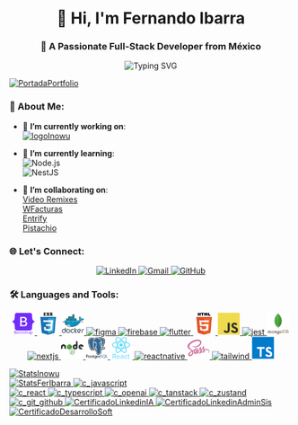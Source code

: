 <h1 align="center">👋 Hi, I'm Fernando Ibarra</h1>
<h3 align="center">🚀 A Passionate Full-Stack Developer from México</h3>

<p align="center">
  <img src="https://readme-typing-svg.herokuapp.com?font=Fira+Code&weight=600&size=24&pause=1000&color=F75C7E&center=true&vCenter=true&width=500&lines=Full-Stack+Developer;Open-Source+Enthusiast;Passionate+About+Tech+%26+Innovation" alt="Typing SVG" />
</p>

<a href="https://www.linkedin.com/in/feribarra1" target="_blank" rel="noreferrer"> <img src="https://i.imgur.com/qBeHqYl.png" alt="PortadaPortfolio" /> </a> <br/>

### 🌟 About Me:
- 🔭 **I’m currently working on**:  
  <a href="https://inowu.dev/" target="_blank" rel="noreferrer"> <img src="https://i.imgur.com/GI6sAoD.png" alt="logoInowu" /> </a>

- 🌱 **I’m currently learning**:  
  ![Node.js](https://img.shields.io/badge/-Node.js-339933?logo=node.js&logoColor=white&style=flat)  
  ![NestJS](https://img.shields.io/badge/-NestJS-E0234E?logo=nestjs&logoColor=white&style=flat)

- 👯 **I’m collaborating on**:  
  [Video Remixes](https://videoremixes.netlify.app/trends)  
  [WFacturas](https://wfacturas.com/folios)  
  [Entrify](https://www.entrify.mx/)  
  [Pistachio](https://www.pistachio.fi/)
  
### 🌐 Let's Connect:
<p align="center">
  <a href="https://www.linkedin.com/in/feribarra1/" target="_blank">
    <img src="https://img.shields.io/badge/LinkedIn-0077B5?logo=linkedin&logoColor=white&style=for-the-badge" alt="LinkedIn" />
  </a>
  <a href="mailto:Fernandooibarra@gmail.com" target="_blank">
    <img src="https://img.shields.io/badge/Gmail-D14836?logo=gmail&logoColor=white&style=for-the-badge" alt="Gmail" />
  </a>
  <a href="https://github.com/FeribarraInowu" target="_blank">
    <img src="https://img.shields.io/badge/GitHub-181717?logo=github&logoColor=white&style=for-the-badge" alt="GitHub" />
  </a>
</p>

### 🛠️ Languages and Tools:
<p align="center"> <a href="https://getbootstrap.com" target="_blank" rel="noreferrer"> <img src="https://raw.githubusercontent.com/devicons/devicon/master/icons/bootstrap/bootstrap-plain-wordmark.svg" alt="bootstrap" width="40" height="40"/> </a> <a href="https://www.w3schools.com/css/" target="_blank" rel="noreferrer"> <img src="https://raw.githubusercontent.com/devicons/devicon/master/icons/css3/css3-original-wordmark.svg" alt="css3" width="40" height="40"/> </a> <a href="https://www.docker.com/" target="_blank" rel="noreferrer"> <img src="https://raw.githubusercontent.com/devicons/devicon/master/icons/docker/docker-original-wordmark.svg" alt="docker" width="40" height="40"/> </a> <a href="https://www.figma.com/" target="_blank" rel="noreferrer"> <img src="https://www.vectorlogo.zone/logos/figma/figma-icon.svg" alt="figma" width="40" height="40"/> </a> <a href="https://firebase.google.com/" target="_blank" rel="noreferrer"> <img src="https://www.vectorlogo.zone/logos/firebase/firebase-icon.svg" alt="firebase" width="40" height="40"/> </a> <a href="https://flutter.dev" target="_blank" rel="noreferrer"> <img src="https://www.vectorlogo.zone/logos/flutterio/flutterio-icon.svg" alt="flutter" width="40" height="40"/> </a> <a href="https://www.w3.org/html/" target="_blank" rel="noreferrer"> <img src="https://raw.githubusercontent.com/devicons/devicon/master/icons/html5/html5-original-wordmark.svg" alt="html5" width="40" height="40"/> </a> <a href="https://developer.mozilla.org/en-US/docs/Web/JavaScript" target="_blank" rel="noreferrer"> <img src="https://raw.githubusercontent.com/devicons/devicon/master/icons/javascript/javascript-original.svg" alt="javascript" width="40" height="40"/> </a> <a href="https://jestjs.io" target="_blank" rel="noreferrer"> <img src="https://www.vectorlogo.zone/logos/jestjsio/jestjsio-icon.svg" alt="jest" width="40" height="40"/> </a> <a href="https://www.mongodb.com/" target="_blank" rel="noreferrer"> <img src="https://raw.githubusercontent.com/devicons/devicon/master/icons/mongodb/mongodb-original-wordmark.svg" alt="mongodb" width="40" height="40"/> </a> <a href="https://nextjs.org/" target="_blank" rel="noreferrer"> <img src="https://cdn.worldvectorlogo.com/logos/nextjs-2.svg" alt="nextjs" width="40" height="40"/> </a> <a href="https://nodejs.org" target="_blank" rel="noreferrer"> <img src="https://raw.githubusercontent.com/devicons/devicon/master/icons/nodejs/nodejs-original-wordmark.svg" alt="nodejs" width="40" height="40"/> </a> <a href="https://www.postgresql.org" target="_blank" rel="noreferrer"> <img src="https://raw.githubusercontent.com/devicons/devicon/master/icons/postgresql/postgresql-original-wordmark.svg" alt="postgresql" width="40" height="40"/> </a> <a href="https://reactjs.org/" target="_blank" rel="noreferrer"> <img src="https://raw.githubusercontent.com/devicons/devicon/master/icons/react/react-original-wordmark.svg" alt="react" width="40" height="40"/> </a> <a href="https://reactnative.dev/" target="_blank" rel="noreferrer"> <img src="https://reactnative.dev/img/header_logo.svg" alt="reactnative" width="40" height="40"/> </a> <a href="https://sass-lang.com" target="_blank" rel="noreferrer"> <img src="https://raw.githubusercontent.com/devicons/devicon/master/icons/sass/sass-original.svg" alt="sass" width="40" height="40"/> </a> <a href="https://tailwindcss.com/" target="_blank" rel="noreferrer"> <img src="https://www.vectorlogo.zone/logos/tailwindcss/tailwindcss-icon.svg" alt="tailwind" width="40" height="40"/> </a> <a href="https://www.typescriptlang.org/" target="_blank" rel="noreferrer"> <img src="https://raw.githubusercontent.com/devicons/devicon/master/icons/typescript/typescript-original.svg" alt="typescript" width="40" height="40"/> </a> </p>

<a href="https://www.github.com/FeribarraInowu" target="_blank" rel="noreferrer"> <img src="https://i.imgur.com/0Q0wNuB.png" alt="StatsInowu" /> </a> <br/>
<a href="https://www.github.com/Feribarra1" target="_blank" rel="noreferrer"> <img src="https://i.imgur.com/yhteFf2.png" alt="StatsFerIbarra" /> </a>
<a href="https://cursos.devtalles.com/certificates/0ukjpjpu3m" target="_blank" rel="noreferrer"> <img src="https://i.imgur.com/G0ct8M7.jpeg" alt="c_javascript" /> </a> <br/>
<a href="https://cursos.devtalles.com/certificates/1tufqctqtl" target="_blank" rel="noreferrer"> <img src="https://i.imgur.com/uOyBwvP.jpeg" alt="c_react" /> </a>
<a href="https://cursos.devtalles.com/certificates/hbll5frkg7" target="_blank" rel="noreferrer"> <img src="https://i.imgur.com/DgrWi3k.jpeg" alt="c_typescript" /> </a>
<a href="https://cursos.devtalles.com/certificates/hmg7rnngij" target="_blank" rel="noreferrer"> <img src="https://i.imgur.com/vbdUQvc.jpeg" alt="c_openai" /> </a>
<a href="https://cursos.devtalles.com/certificates/irg3nsjnzj" target="_blank" rel="noreferrer"> <img src="https://i.imgur.com/3OZvkWV.jpeg" alt="c_tanstack" /> </a>
<a href="https://cursos.devtalles.com/certificates/igzbv9zjly" target="_blank" rel="noreferrer"> <img src="https://i.imgur.com/dF9hMUJ.jpeg" alt="c_zustand" /> </a>
<a href="https://cursos.devtalles.com/certificates/60yhalceu6" target="_blank" rel="noreferrer"> <img src="https://i.imgur.com/1TU18ZR.jpeg" alt="c_git_github" /> </a>
<a href="https://www.linkedin.com/learning/certificates/557f513e7ac29edaff10120c047fcaa20e14f49ad5cb22ada78fb992a133c298" target="_blank" rel="noreferrer"> <img src="https://i.imgur.com/KZfZAxN.jpeg" alt="CertificadoLinkedinIA" /> </a>
<a href="https://www.linkedin.com/learning/certificates/6102dccfffdf2a7957f2b873e9b085e337a12fb2e79240241ce644d998838a5d?trk=share_certificate" target="_blank" rel="noreferrer"> <img src="https://i.imgur.com/j6bKiCz.jpeg" alt="CertificadoLinkedinAdminSis" /> </a>
<a href="https://www.linkedin.com/learning/certificates/099ea9806183134afcfa1ba686fc97525ac1e387ae7838aee28dd6db7fa5d48a?trk=share_certificate" target="_blank" rel="noreferrer"> <img src="https://i.imgur.com/Ey2UJyU.jpeg" alt="CertificadoDesarrolloSoft" /> </a>
